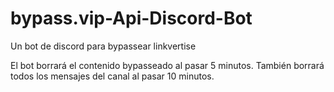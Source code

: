# bypass.vip-Api-Discord-Bot
Un bot de discord para bypassear linkvertise

El bot borrará el contenido bypasseado al pasar 5 minutos.
También borrará todos los mensajes del canal al pasar 10 minutos.
